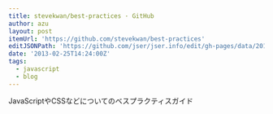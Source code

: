 ```yaml
---
title: stevekwan/best-practices · GitHub
author: azu
layout: post
itemUrl: 'https://github.com/stevekwan/best-practices'
editJSONPath: 'https://github.com/jser/jser.info/edit/gh-pages/data/2013/02/index.json'
date: '2013-02-25T14:24:00Z'
tags:
  - javascript
  - blog
---
```

JavaScriptやCSSなどについてのベスプラクティスガイド
